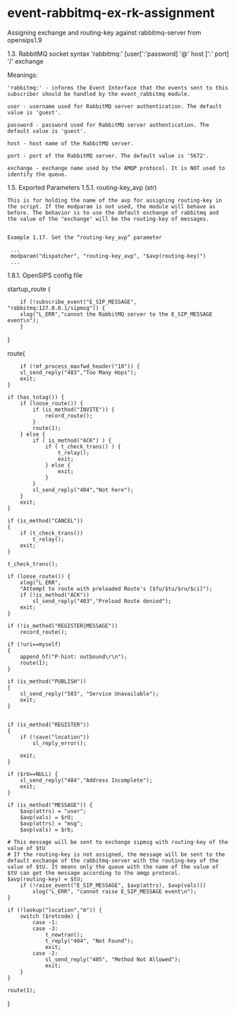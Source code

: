 event-rabbitmq-ex-rk-assignment
===============================

Assigning exchange and routing-key against rabbitmq-server from opensips1.9


1.3. RabbitMQ socket syntax
'rabbitmq:' [user[':'password] '@' host [':' port] '/' exchange

Meanings:

    'rabbitmq:' - informs the Event Interface that the events sent to this subscriber should be handled by the event_rabbitmq module.

    user - username used for RabbitMQ server authentication. The default value is 'guest'.

    password - password used for RabbitMQ server authentication. The default value is 'guest'.

    host - host name of the RabbitMQ server.

    port - port of the RabbitMQ server. The default value is '5672'.

    exchange - exchange name used by the AMQP protocol. It is NOT used to identify the queue.

1.5. Exported Parameters
1.5.1. routing-key_avp (str)

    This is for holding the name of the avp for assigning routing-key in the script. If the modparam is not used, the module will behave as before. The behavior is to use the default exchange of rabbitmq and the value of the "exchange" will be the routing-key of messages.


    Example 1.17. Set the “routing-key_avp” parameter

     ...
     modparam("dispatcher", "routing-key_avp", "$avp(routing-key)")
     ...

	

1.8.1. OpenSIPS config file



   startup_route {
 
        if (!subscribe_event("E_SIP_MESSAGE", "rabbitmq:127.0.0.1/sipmsg")) {
		xlog("L_ERR","cannot the RabbitMQ server to the E_SIP_MESSAGE event\n");
        }
   }


route{

        if (!mf_process_maxfwd_header("10")) {
		sl_send_reply("483","Too Many Hops");
		exit;
	}

	if (has_totag()) {
		if (loose_route()) {
			if (is_method("INVITE")) {
				record_route();
			}
			route(1);
		} else {
			if ( is_method("ACK") ) {
				if ( t_check_trans() ) {
					t_relay();
					exit;
				} else {
					exit;
				}
			}
			sl_send_reply("404","Not here");
		}
		exit;
	}

	if (is_method("CANCEL"))
	{
		if (t_check_trans())
			t_relay();
		exit;
	}

	t_check_trans();

	if (loose_route()) {
		xlog("L_ERR",
		"Attempt to route with preloaded Route's [$fu/$tu/$ru/$ci]");
		if (!is_method("ACK"))
			sl_send_reply("403","Preload Route denied");
		exit;
	}

	if (!is_method("REGISTER|MESSAGE"))
		record_route();

	if (!uri==myself)
	{
		append_hf("P-hint: outbound\r\n"); 
		route(1);
	}

	if (is_method("PUBLISH"))
	{
		sl_send_reply("503", "Service Unavailable");
		exit;
	}
	

	if (is_method("REGISTER"))
	{
		if (!save("location"))
			sl_reply_error();

		exit;
	}

	if ($rU==NULL) {
		sl_send_reply("484","Address Incomplete");
		exit;
	}

	if (is_method("MESSAGE")) {
		$avp(attrs) = "user";
		$avp(vals) = $rU;
		$avp(attrs) = "msg";
		$avp(vals) = $rb;
    
    # This message will be sent to exchange sipmsg with routing-key of the value of $tU
    # If the routing-key is not assigned, the message will be sent to the default exchange of the rabbitmq-server with the routing-key of the value of $tU. It means only the queue with the name of the value of $tU can get the message according to the amqp protocol. 
    $avp(routing-key) = $tU;
		if (!raise_event("E_SIP_MESSAGE", $avp(attrs), $avp(vals)))
			xlog("L_ERR", "cannot raise E_SIP_MESSAGE event\n");
	}

	if (!lookup("location","m")) {
		switch ($retcode) {
			case -1:
			case -3:
				t_newtran();
				t_reply("404", "Not Found");
				exit;
			case -2:
				sl_send_reply("405", "Method Not Allowed");
				exit;
		}
	}

	route(1);
}



